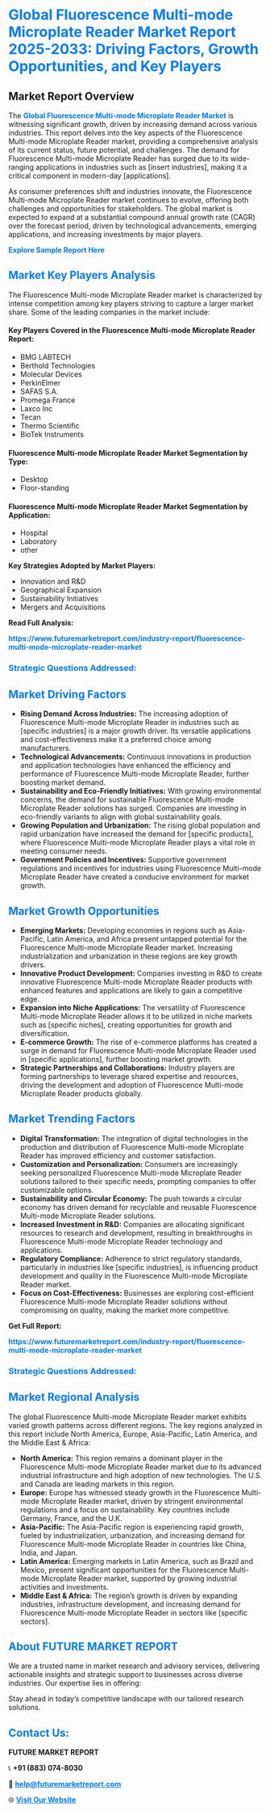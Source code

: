 <h1 style="color: #007BFF;">Global Fluorescence Multi-mode Microplate Reader Market Report 2025-2033: Driving Factors, Growth Opportunities, and Key Players</h1>

<section id="overview">
<h2>Market Report Overview</h2>
<p>The <a href="https://www.futuremarketreport.com/industry-report/fluorescence-multi-mode-microplate-reader-market" style="color: #007BFF; text-decoration: none;"><strong>Global Fluorescence Multi-mode Microplate Reader Market</strong></a> is witnessing significant growth, driven by increasing demand across various industries. This report delves into the key aspects of the Fluorescence Multi-mode Microplate Reader market, providing a comprehensive analysis of its current status, future potential, and challenges. The demand for Fluorescence Multi-mode Microplate Reader has surged due to its wide-ranging applications in industries such as [insert industries], making it a critical component in modern-day [applications].</p>
<p>As consumer preferences shift and industries innovate, the Fluorescence Multi-mode Microplate Reader market continues to evolve, offering both challenges and opportunities for stakeholders. The global market is expected to expand at a substantial compound annual growth rate (CAGR) over the forecast period, driven by technological advancements, emerging applications, and increasing investments by major players.</p>
</section>

<section id="overview">
<p><a href="https://www.futuremarketreport.com/request-sample/reportId=79455" style="color: #007BFF; text-decoration: none;"><strong>Explore Sample Report Here</strong></a></p>
</section>

<section id="key-players">
<h2 style="color: #007BFF;">Market Key Players Analysis</h2>
<p>The Fluorescence Multi-mode Microplate Reader market is characterized by intense competition among key players striving to capture a larger market share. Some of the leading companies in the market include:</p>
<h4>Key Players Covered in the Fluorescence Multi-mode Microplate Reader Report:</h4>
<ul><li>BMG LABTECH</li><li>Berthold Technologies</li><li>Molecular Devices</li><li>PerkinElmer</li><li>SAFAS S.A.</li><li>Promega France</li><li>Laxco Inc</li><li>Tecan</li><li>Thermo Scientific</li><li>BioTek Instruments</li></ul>
<h4>Fluorescence Multi-mode Microplate Reader Market Segmentation by Type:</h4>
<ul><li>Desktop</li><li>Floor-standing</li></ul>

<h4>Fluorescence Multi-mode Microplate Reader Market Segmentation by Application:</h4>
<ul><li>Hospital</li><li>Laboratory</li><li>other</li></ul>
<p><strong>Key Strategies Adopted by Market Players:</strong></p>
<ul>
<li>Innovation and R&D</li>
<li>Geographical Expansion</li>
<li>Sustainability Initiatives</li>
<li>Mergers and Acquisitions</li>
</ul>
</section>

<section>
<p><strong>Read Full Analysis: </strong></p><a href="https://www.futuremarketreport.com/industry-report/fluorescence-multi-mode-microplate-reader-market" style="color: #007BFF; text-decoration: none;"><strong>https://www.futuremarketreport.com/industry-report/fluorescence-multi-mode-microplate-reader-market</strong></a>
<h3 style="color: #007BFF;">Strategic Questions Addressed:</h3>
</section>

<section id="driving-factors">
<h2 style="color: #007BFF;">Market Driving Factors</h2>
<ul>
<li><strong>Rising Demand Across Industries:</strong> The increasing adoption of Fluorescence Multi-mode Microplate Reader in industries such as [specific industries] is a major growth driver. Its versatile applications and cost-effectiveness make it a preferred choice among manufacturers.</li>
<li><strong>Technological Advancements:</strong> Continuous innovations in production and application technologies have enhanced the efficiency and performance of Fluorescence Multi-mode Microplate Reader, further boosting market demand.</li>
<li><strong>Sustainability and Eco-Friendly Initiatives:</strong> With growing environmental concerns, the demand for sustainable Fluorescence Multi-mode Microplate Reader solutions has surged. Companies are investing in eco-friendly variants to align with global sustainability goals.</li>
<li><strong>Growing Population and Urbanization:</strong> The rising global population and rapid urbanization have increased the demand for [specific products], where Fluorescence Multi-mode Microplate Reader plays a vital role in meeting consumer needs.</li>
<li><strong>Government Policies and Incentives:</strong> Supportive government regulations and incentives for industries using Fluorescence Multi-mode Microplate Reader have created a conducive environment for market growth.</li>
</ul>
</section>

<section id="growth-opportunities">
<h2 style="color: #007BFF;">Market Growth Opportunities</h2>
<ul>
<li><strong>Emerging Markets:</strong> Developing economies in regions such as Asia-Pacific, Latin America, and Africa present untapped potential for the Fluorescence Multi-mode Microplate Reader market. Increasing industrialization and urbanization in these regions are key growth drivers.</li>
<li><strong>Innovative Product Development:</strong> Companies investing in R&D to create innovative Fluorescence Multi-mode Microplate Reader products with enhanced features and applications are likely to gain a competitive edge.</li>
<li><strong>Expansion into Niche Applications:</strong> The versatility of Fluorescence Multi-mode Microplate Reader allows it to be utilized in niche markets such as [specific niches], creating opportunities for growth and diversification.</li>
<li><strong>E-commerce Growth:</strong> The rise of e-commerce platforms has created a surge in demand for Fluorescence Multi-mode Microplate Reader used in [specific applications], further boosting market growth.</li>
<li><strong>Strategic Partnerships and Collaborations:</strong> Industry players are forming partnerships to leverage shared expertise and resources, driving the development and adoption of Fluorescence Multi-mode Microplate Reader products globally.</li>
</ul>
</section>

<section id="trending-factors">
<h2 style="color: #007BFF;">Market Trending Factors</h2>
<ul>
<li><strong>Digital Transformation:</strong> The integration of digital technologies in the production and distribution of Fluorescence Multi-mode Microplate Reader has improved efficiency and customer satisfaction.</li>
<li><strong>Customization and Personalization:</strong> Consumers are increasingly seeking personalized Fluorescence Multi-mode Microplate Reader solutions tailored to their specific needs, prompting companies to offer customizable options.</li>
<li><strong>Sustainability and Circular Economy:</strong> The push towards a circular economy has driven demand for recyclable and reusable Fluorescence Multi-mode Microplate Reader solutions.</li>
<li><strong>Increased Investment in R&D:</strong> Companies are allocating significant resources to research and development, resulting in breakthroughs in Fluorescence Multi-mode Microplate Reader technology and applications.</li>
<li><strong>Regulatory Compliance:</strong> Adherence to strict regulatory standards, particularly in industries like [specific industries], is influencing product development and quality in the Fluorescence Multi-mode Microplate Reader market.</li>
<li><strong>Focus on Cost-Effectiveness:</strong> Businesses are exploring cost-efficient Fluorescence Multi-mode Microplate Reader solutions without compromising on quality, making the market more competitive.</li>
</ul>
</section>

<section>
<p><strong>Get Full Report: </strong></p><a href="https://www.futuremarketreport.com/industry-report/fluorescence-multi-mode-microplate-reader-market" style="color: #007BFF; text-decoration: none;"><strong>https://www.futuremarketreport.com/industry-report/fluorescence-multi-mode-microplate-reader-market</strong></a>
<h3 style="color: #007BFF;">Strategic Questions Addressed:</h3>
</section>


<section id="regional-analysis">
<h2 style="color: #007BFF;">Market Regional Analysis</h2>
<p>The global Fluorescence Multi-mode Microplate Reader market exhibits varied growth patterns across different regions. The key regions analyzed in this report include North America, Europe, Asia-Pacific, Latin America, and the Middle East & Africa:</p>
<ul>
<li><strong>North America:</strong> This region remains a dominant player in the Fluorescence Multi-mode Microplate Reader market due to its advanced industrial infrastructure and high adoption of new technologies. The U.S. and Canada are leading markets in this region.</li>
<li><strong>Europe:</strong> Europe has witnessed steady growth in the Fluorescence Multi-mode Microplate Reader market, driven by stringent environmental regulations and a focus on sustainability. Key countries include Germany, France, and the U.K.</li>
<li><strong>Asia-Pacific:</strong> The Asia-Pacific region is experiencing rapid growth, fueled by industrialization, urbanization, and increasing demand for Fluorescence Multi-mode Microplate Reader in countries like China, India, and Japan.</li>
<li><strong>Latin America:</strong> Emerging markets in Latin America, such as Brazil and Mexico, present significant opportunities for the Fluorescence Multi-mode Microplate Reader market, supported by growing industrial activities and investments.</li>
<li><strong>Middle East & Africa:</strong> The region’s growth is driven by expanding industries, infrastructure development, and increasing demand for Fluorescence Multi-mode Microplate Reader in sectors like [specific sectors].</li>
</ul>
</section>

<footer>
<h2 style="color: #007BFF;">About FUTURE MARKET REPORT</h2>
<p>We are a trusted name in market research and advisory services, delivering actionable insights and strategic support to businesses across diverse industries. Our expertise lies in offering:</p>

<p>Stay ahead in today’s competitive landscape with our tailored research solutions.</p>

<h2 style="color: #007BFF;">Contact Us:</h2>
<p><strong>FUTURE MARKET REPORT</strong></p>
<p>📞 <strong>+91 (883) 074-8030</strong></p>
<p>📧 <strong><a href="mailto:help@futuremarketreport.com" style="color: #007BFF;">help@futuremarketreport.com</a></strong></p>
<p>🌐 <strong><a href="https://www.futuremarketreport.com/" style="color: #007BFF;">Visit Our Website</a></strong></p>
</footer>
